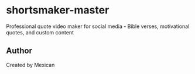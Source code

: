 # shortsmaker-master
Professional quote video maker for social media - Bible verses, motivational quotes, and custom content
## Author
Created by Mexican